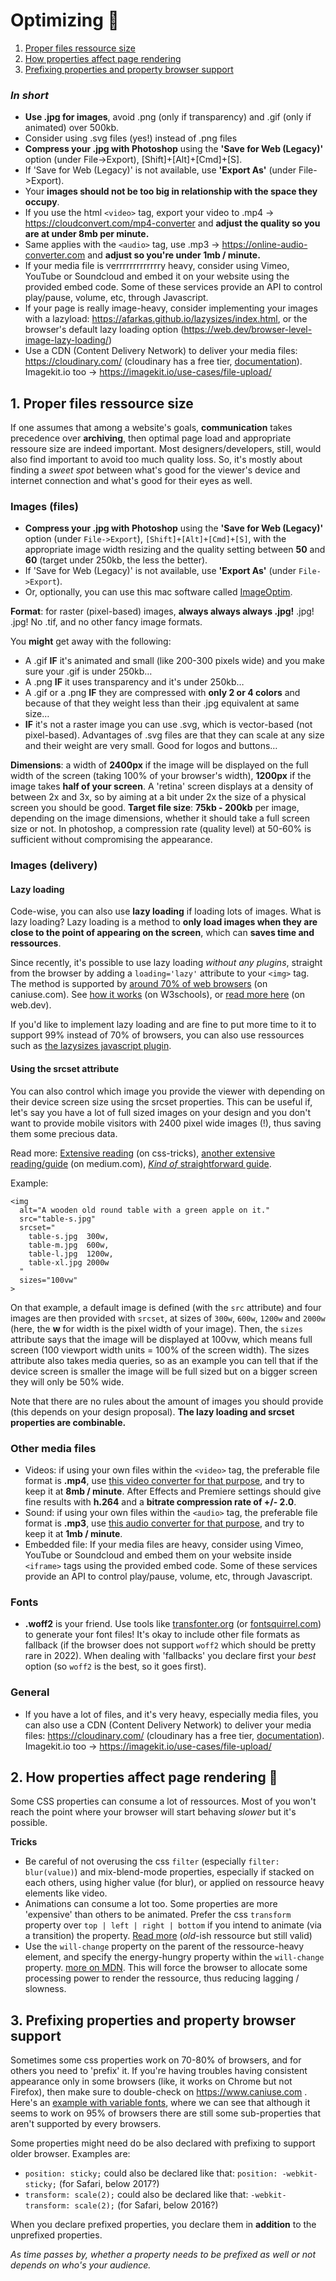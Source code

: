 # Optimizing 🚀

1. [Proper files ressource size](#1-proper-files-ressource-size)
2. [How properties affect page rendering](#2-how-properties-affect-page-rendering-)
3. [Prefixing properties and property browser support](#3-prefixing-properties-and-property-browser-support)


### *In short*

- **Use .jpg for images**, avoid .png (only if transparency) and .gif (only if animated) over 500kb.
- Consider using .svg files (yes!) instead of .png files
- **Compress your .jpg with Photoshop** using the **'Save for Web (Legacy)'** option (under File->Export), [Shift]+[Alt]+[Cmd]+[S].
- If 'Save for Web (Legacy)' is not available, use **'Export As'** (under File->Export).
- Your **images should not be too big in relationship with the space they occupy**.
- If you use the html `<video>` tag, export your video to .mp4 -> https://cloudconvert.com/mp4-converter and **adjust the quality so you are at under 8mb per minute.**
- Same applies with the `<audio>` tag, use .mp3 -> https://online-audio-converter.com and **adjust so you're under 1mb / minute.**
- If your media file is verrrrrrrrrrrrry heavy, consider using Vimeo, YouTube or Soundcloud and embed it on your website using the provided embed code. Some of these services provide an API to control play/pause, volume, etc, through Javascript.
- If your page is really image-heavy, consider implementing your images with a lazyload: https://afarkas.github.io/lazysizes/index.html, or the browser's default lazy loading option (https://web.dev/browser-level-image-lazy-loading/)
- Use a CDN (Content Delivery Network) to deliver your media files: https://cloudinary.com/ (cloudinary has a free tier, [documentation](https://cloudinary.com/documentation/image_optimization)). Imagekit.io too -> https://imagekit.io/use-cases/file-upload/ 

## 1. Proper files ressource size

If one assumes that among a website's goals, **communication** takes precedence over **archiving**, then optimal page load and appropriate ressoure size are indeed important. Most designers/developers, still, would also find important to avoid too much quality loss. So, it's mostly about finding a *sweet spot* between what's good for the viewer's device and internet connection and what's good for their eyes as well.

### Images (files)

- **Compress your .jpg with Photoshop** using the **'Save for Web (Legacy)'** option (under `File->Export`), `[Shift]+[Alt]+[Cmd]+[S]`, with the appropriate image width resizing and the quality setting between **50** and **60** (target under 250kb, the less the better).
- If 'Save for Web (Legacy)' is not available, use **'Export As'** (under `File->Export`).
- Or, optionally, you can use this mac software called [ImageOptim](https://imageoptim.com/).


**Format**: for raster (pixel-based) images, **always always always .jpg!** .jpg! .jpg! No .tif, and no other fancy image formats.

You **might** get away with the following:

- A .gif **IF** it's animated and small (like 200-300 pixels wide) and you make sure your .gif is under 250kb…
- A .png **IF** it uses transparency and it's under 250kb…
- A .gif or a .png **IF** they are compressed with **only 2 or 4 colors** and because of that they weight less than their .jpg equivalent at same size…
- **IF** it's not a raster image you can use .svg, which is vector-based (not pixel-based). Advantages of .svg files are that they can scale at any size and their weight are very small. Good for logos and buttons…

**Dimensions**: a width of **2400px** if the image will be displayed on the full width of the screen (taking 100% of your browser's width), **1200px** if the image takes **half of your screen**. A 'retina' screen displays at a density of between 2x and 3x, so by aiming at a bit under 2x the size of a physical screen you should be good.
**Target file size**: **75kb - 200kb** per image, depending on the image dimensions, whether it should take a full screen size or not.
In photoshop, a compression rate (quality level) at 50-60% is sufficient without compromising the appearance.

### Images (delivery)

#### Lazy loading

Code-wise, you can also use **lazy loading** if loading lots of images. What is lazy loading? Lazy loading is a method to **only load images when they are close to the point of appearing on the screen**, which can **saves time and ressources**.

Since recently, it's possible to use lazy loading *without any plugins*, straight from the browser by adding a `loading='lazy'` attribute to your `<img>` tag. The method is supported by [around 70% of web browsers](https://caniuse.com/loading-lazy-attr) (on caniuse.com). See [how it works](https://www.w3schools.com/tags/att_img_loading.asp) (on W3schools), or [read more here](https://web.dev/browser-level-image-lazy-loading/) (on web.dev).

If you'd like to implement lazy loading and are fine to put more time to it to support 99% instead of 70% of browsers, you can also use ressources such as [the lazysizes javascript plugin](https://afarkas.github.io/lazysizes/index.html).

#### Using the srcset attribute

You can also control which image you provide the viewer with depending on their device screen size using the srcset properties. This can be useful if, let's say you have a lot of full sized images on your design and you don't want to provide mobile visitors with 2400 pixel wide images (!), thus saving them some precious data.

Read more: [Extensive reading](https://css-tricks.com/a-guide-to-the-responsive-images-syntax-in-html/) (on css-tricks), [another extensive reading/guide](https://medium.com/@woutervanderzee/responsive-images-with-srcset-and-sizes-fc434845e948) (on medium.com), [*Kind of* straightforward guide](https://webdesign.tutsplus.com/tutorials/quick-tip-how-to-use-html5-picture-for-responsive-images--cms-21015).

Example:

```
<img 
  alt="A wooden old round table with a green apple on it."
  src="table-s.jpg"
  srcset="
    table-s.jpg  300w,
    table-m.jpg  600w,
    table-l.jpg  1200w,
    table-xl.jpg 2000w
  "
  sizes="100vw"
>
```

On that example, a default image is defined (with the `src` attribute) and four images are then provided with `srcset`, at sizes of `300w`, `600w`, `1200w` and `2000w` (here, the **w** for width is the pixel width of your image). Then, the `sizes` attribute says that the image will be displayed at 100vw, which means full screen (100 viewport width units = 100% of the screen width). The sizes attribute also takes media queries, so as an example you can tell that if the device screen is smaller the image will be full sized but on a bigger screen they will only be 50% wide.

Note that there are no rules about the amount of images you should provide (this depends on your design proposal). **The lazy loading and srcset properties are combinable.**

### Other media files

- Videos: if using your own files within the `<video>` tag, the preferable file format is **.mp4**, use [this video converter for that purpose](https://cloudconvert.com/mp4-converter), and try to keep it at **8mb / minute**. After Effects and Premiere settings should give fine results with **h.264** and a **bitrate compression rate of +/- 2.0**.
- Sound: if using your own files within the `<audio>` tag, the preferable file format is **.mp3**, use [this audio converter for that purpose](https://online-audio-converter.com), and try to keep it at **1mb / minute**.
- Embedded file: If your media files are heavy, consider using Vimeo, YouTube or Soundcloud and embed them on your website inside `<iframe>` tags using the provided embed code. Some of these services provide an API to control play/pause, volume, etc, through Javascript.

### Fonts

- **.woff2** is your friend. Use tools like [transfonter.org](https://transfonter.org) (or [fontsquirrel.com](https://www.fontsquirrel.com/tools/webfont-generator)) to generate your font files! It's okay to include other file formats as fallback (if the browser does not support `woff2` which should be pretty rare in 2022). When dealing with 'fallbacks' you declare first your *best* option (so `woff2` is the best, so it goes first).

### General

- If you have a lot of files, and it's very heavy, especially media files, you can also use a CDN (Content Delivery Network) to deliver your media files: https://cloudinary.com/ (cloudinary has a free tier, [documentation](https://cloudinary.com/documentation/image_optimization)). Imagekit.io too -> https://imagekit.io/use-cases/file-upload/ 

## 2. How properties affect page rendering 🐌

Some CSS properties can consume a lot of ressources. Most of you won't reach the point where your browser will start behaving *slower* but it's possible.

**Tricks**

- Be careful of not overusing the css `filter` (especially `filter: blur(value)`) and mix-blend-mode properties, especially if stacked on each others, using higher value (for blur), or applied on ressource heavy elements like video.
- Animations can consume a lot too. Some properties are more 'expensive' than others to be animated. Prefer the css `transform` property over `top | left | right | bottom` if you intend to animate (via a transition) the property. [Read more](https://www.html5rocks.com/en/tutorials/speed/high-performance-animations/) (*old*-ish ressource but still valid)
- Use the `will-change` property on the parent of the ressource-heavy element, and specify the energy-hungry property within the `will-change` property. [more on MDN](https://developer.mozilla.org/en-US/docs/Web/CSS/will-change). This will force the browser to allocate some processing power to render the ressource, thus reducing lagging / slowness.

## 3. Prefixing properties and property browser support

Sometimes some css properties work on 70-80% of browsers, and for others you need to 'prefix' it. If you're having troubles having consistent appearance only in some browsers (like, it works on Chrome but not Firefox), then make sure to double-check on https://www.caniuse.com . Here's an [example with variable fonts](https://caniuse.com/?search=variable%20fonts), where we can see that although it seems to work on 95% of browsers there are still some sub-properties that aren't supported by every browsers.

Some properties might need do be also declared with prefixing to support older browser. Examples are:

- `position: sticky;` could also be declared like that: `position: -webkit-sticky;` (for Safari, below 2017?)
- `transform: scale(2);` could also be declared like that: `-webkit-transform: scale(2);` (for Safari, below 2016?)

When you declare prefixed properties, you declare them in **addition** to the unprefixed properties.

*As time passes by, whether a property needs to be prefixed as well or not depends on who's your audience.*
